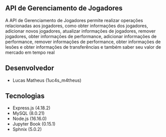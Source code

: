 ## API de Gerenciamento de Jogadores

A API de Gerenciamento de Jogadores permite realizar operações relacionadas aos jogadores, como obter informações dos jogadores, adicionar novos jogadores, atualizar informações de jogadores, remover jogadores, obter informações de performance, adicionar informações de performance, remover informações de performance, obter informações de lesões e obter informações de transferências e também saber seu valor de mercado em tempo real


## Desenvolvedor
- Lucas Matheus (1uc4s_m4theus)

## Tecnologias

- Express.js (4.18.2)
- MySQL (8.0.21)
- Node.js (16.16.0)
- Jupyter Book (0.15.1) 
- Sphnix (5.0.2)

